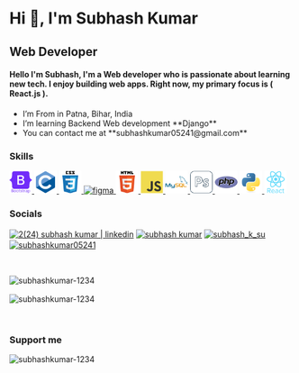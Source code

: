 <h1 align="left">Hi 👋, I'm Subhash Kumar</h1>
<h2 align="left">Web Developer</h2>
<h4 align="left">Hello I'm Subhash, I'm a Web developer who is passionate about learning new tech. I enjoy building web apps. Right now, my primary focus is ( React.js ).</h4>

<ul>
<li>I’m From in Patna, Bihar, India</li>
<li>I’m learning Backend Web development **Django**</li>
<li>You can contact me at **<a>subhashkumar05241@gmail.com</a>**</li>
</ul>


<h3 align="left">Skills</h3>
<p align="left"> <a href="https://getbootstrap.com" target="_blank" rel="noreferrer"> <img src="https://raw.githubusercontent.com/devicons/devicon/master/icons/bootstrap/bootstrap-plain-wordmark.svg" alt="bootstrap" width="40" height="40"/> </a> <a href="https://www.cprogramming.com/" target="_blank" rel="noreferrer"> <img src="https://raw.githubusercontent.com/devicons/devicon/master/icons/c/c-original.svg" alt="c" width="40" height="40"/> </a> <a href="https://www.w3schools.com/css/" target="_blank" rel="noreferrer"> <img src="https://raw.githubusercontent.com/devicons/devicon/master/icons/css3/css3-original-wordmark.svg" alt="css3" width="40" height="40"/> </a> <a href="https://www.figma.com/" target="_blank" rel="noreferrer"> <img src="https://www.vectorlogo.zone/logos/figma/figma-icon.svg" alt="figma" width="40" height="40"/> </a> <a href="https://www.w3.org/html/" target="_blank" rel="noreferrer"> <img src="https://raw.githubusercontent.com/devicons/devicon/master/icons/html5/html5-original-wordmark.svg" alt="html5" width="40" height="40"/> </a> <a href="https://developer.mozilla.org/en-US/docs/Web/JavaScript" target="_blank" rel="noreferrer"> <img src="https://raw.githubusercontent.com/devicons/devicon/master/icons/javascript/javascript-original.svg" alt="javascript" width="40" height="40"/> </a> <a href="https://www.mysql.com/" target="_blank" rel="noreferrer"> <img src="https://raw.githubusercontent.com/devicons/devicon/master/icons/mysql/mysql-original-wordmark.svg" alt="mysql" width="40" height="40"/> </a> <a href="https://www.photoshop.com/en" target="_blank" rel="noreferrer"> <img src="https://raw.githubusercontent.com/devicons/devicon/master/icons/photoshop/photoshop-line.svg" alt="photoshop" width="40" height="40"/> </a> <a href="https://www.php.net" target="_blank" rel="noreferrer"> <img src="https://raw.githubusercontent.com/devicons/devicon/master/icons/php/php-original.svg" alt="php" width="40" height="40"/> </a> <a href="https://www.python.org" target="_blank" rel="noreferrer"> <img src="https://raw.githubusercontent.com/devicons/devicon/master/icons/python/python-original.svg" alt="python" width="40" height="40"/> </a> <a href="https://reactjs.org/" target="_blank" rel="noreferrer"> <img src="https://raw.githubusercontent.com/devicons/devicon/master/icons/react/react-original-wordmark.svg" alt="react" width="40" height="40"/> </a> </p>

<h3 align="left">Socials</h3>
<p align="left">
<a href="https://linkedin.com/in/2(24) subhash kumar | linkedin" target="blank"><img align="center" src="https://raw.githubusercontent.com/rahuldkjain/github-profile-readme-generator/master/src/images/icons/Social/linked-in-alt.svg" alt="2(24) subhash kumar | linkedin" height="30" width="40" /></a>
<a href="https://fb.com/subhash kumar" target="blank"><img align="center" src="https://raw.githubusercontent.com/rahuldkjain/github-profile-readme-generator/master/src/images/icons/Social/facebook.svg" alt="subhash kumar" height="30" width="40" /></a>
<a href="https://instagram.com/subhash_k_su" target="blank"><img align="center" src="https://raw.githubusercontent.com/rahuldkjain/github-profile-readme-generator/master/src/images/icons/Social/instagram.svg" alt="subhash_k_su" height="30" width="40" /></a>
<a href="https://www.hackerrank.com/subhashkumar05241" target="blank"><img align="center" src="https://raw.githubusercontent.com/rahuldkjain/github-profile-readme-generator/master/src/images/icons/Social/hackerrank.svg" alt="subhashkumar05241" height="30" width="40" /></a>
</p><br>

<p><img align="center" src="https://github-readme-stats.vercel.app/api?username=subhashkumar-1234&show_icons=true&locale=en" alt="subhashkumar-1234" /></p>
<p><img align="center" src="https://github-readme-streak-stats.herokuapp.com/?user=subhashkumar-1234&" alt="subhashkumar-1234" /></p><br>

<h3 align="left">Support me</h3>
<p><a href="https://www.buymeacoffee.com/subhashkumar-1234"> <img align="left" src="https://cdn.buymeacoffee.com/buttons/v2/default-yellow.png" height="50" width="210" alt="subhashkumar-1234" /></a></p><br><br>
